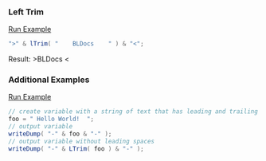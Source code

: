 ### Left Trim



<a href="https://try.boxlang.io/?code=eJxTslNSUFPICSnKzNVQUFIAAmc3l%2FzkYhBLSUETKKdko2TNBQCs%2FwgD" target="_blank">Run Example</a>

```java
">" & lTrim( "    BLDocs    " ) & "<";

```

Result: >BLDocs    <

### Additional Examples

<a href="https://try.boxlang.io/?code=eJxtjrEOgkAQRHu%2BYryCQGHuA4ydhYWlCfXKLd4lB0f2FvHzFWKw0G52NvNmrEUrTMp4kAS6RcYc1IOQVcJwR%2Bqg%2FFSoJ4WnjMjklgcNDioU4nLkkVrORZcSjjA4c4wJTZLodoA5FNYiTTpOutUUswTl09SPFczeoMQSLldd%2Fwusu97eNuDT%2BcO5XCX01Yqrv8AXnNRKVQ%3D%3D" target="_blank">Run Example</a>

```java
// create variable with a string of text that has leading and trailing spaces
foo = " Hello World!  ";
// output variable
writeDump( "-" & foo & "-" );
// output variable without leading spaces
writeDump( "-" & LTrim( foo ) & "-" );

```


